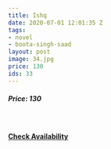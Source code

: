 ```yaml
---
title: Ishq
date: 2020-07-01 12:01:35 Z
tags:
- novel
- boota-singh-saad
layout: post
image: 34.jpg
price: 130
ids: 33
---
```


<h5>Price: 130</h5><br>




<h4><a class="add-cart cart1" href="{{ site.baseurl }}/books#32"><b>Check Availability</b></a></h4>

<body>
 <script src="{{ site.baseurl }}/js/main.js"></script>
 </body>